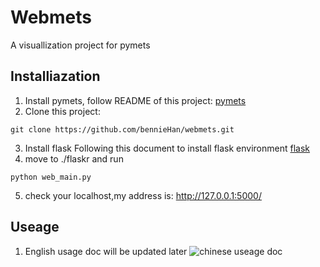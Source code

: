 
# Webmets
A visuallization project for pymets
## Installiazation
1. Install pymets, follow README of this project:
[pymets](https://github.com/CSDLLab/PyMets)
2. Clone this project:

```
git clone https://github.com/bennieHan/webmets.git
```
3. Install flask 
Following this document to install flask environment
[flask](https://dormousehole.readthedocs.io/en/latest/installation.html#python)
4. move to ./flaskr and run

```
python web_main.py
```
5. check your localhost,my address is:
http://127.0.0.1:5000/
## Useage
1. English usage doc will be updated later
![chinese useage doc](https://github.com/bennieHan/webmets/blob/master/readme_asserts/pic1.png)
